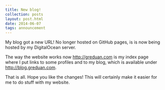 ```yaml
---
title: New blog!
collection: posts
layout: post.html
date: 2014-06-07
tags: announcement
---
```


My blog got a new URL!  No longer hosted on GitHub pages, is is now being hosted
by my DigitalOcean server.

The way the website works now <http://greduan.com> is my index page where I put
links to some profiles and to my blog, which is available under
<http://blog.greduan.com>.

That is all.  Hope you like the changes!  This will certainly make it easier for
me to do stuff with my website.
